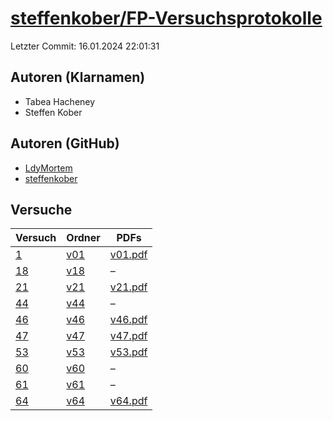 # [steffenkober/FP-Versuchsprotokolle](https://github.com/steffenkober/FP-Versuchsprotokolle)

Letzter Commit: 16.01.2024 22:01:31

## Autoren (Klarnamen)
- Tabea Hacheney
- Steffen Kober

## Autoren (GitHub)
- [LdyMortem](https://github.com/LdyMortem)
- [steffenkober](https://github.com/steffenkober)

## Versuche

|       Versuch        |                                  Ordner                                  |                                                               PDFs                                                                |
|----------------------|--------------------------------------------------------------------------|-----------------------------------------------------------------------------------------------------------------------------------|
|[1](../../versuch/1)  |[v01](https://github.com/steffenkober/FP-Versuchsprotokolle/tree/main/v01)|[v01.pdf](https://docs.google.com/viewer?url=https://raw.githubusercontent.com/steffenkober/FP-Versuchsprotokolle/main/v01/v01.pdf)|
|[18](../../versuch/18)|[v18](https://github.com/steffenkober/FP-Versuchsprotokolle/tree/main/v18)|–                                                                                                                                  |
|[21](../../versuch/21)|[v21](https://github.com/steffenkober/FP-Versuchsprotokolle/tree/main/v21)|[v21.pdf](https://docs.google.com/viewer?url=https://raw.githubusercontent.com/steffenkober/FP-Versuchsprotokolle/main/v21/v21.pdf)|
|[44](../../versuch/44)|[v44](https://github.com/steffenkober/FP-Versuchsprotokolle/tree/main/v44)|–                                                                                                                                  |
|[46](../../versuch/46)|[v46](https://github.com/steffenkober/FP-Versuchsprotokolle/tree/main/v46)|[v46.pdf](https://docs.google.com/viewer?url=https://raw.githubusercontent.com/steffenkober/FP-Versuchsprotokolle/main/v46/v46.pdf)|
|[47](../../versuch/47)|[v47](https://github.com/steffenkober/FP-Versuchsprotokolle/tree/main/v47)|[v47.pdf](https://docs.google.com/viewer?url=https://raw.githubusercontent.com/steffenkober/FP-Versuchsprotokolle/main/v47/v47.pdf)|
|[53](../../versuch/53)|[v53](https://github.com/steffenkober/FP-Versuchsprotokolle/tree/main/v53)|[v53.pdf](https://docs.google.com/viewer?url=https://raw.githubusercontent.com/steffenkober/FP-Versuchsprotokolle/main/v53/v53.pdf)|
|[60](../../versuch/60)|[v60](https://github.com/steffenkober/FP-Versuchsprotokolle/tree/main/v60)|–                                                                                                                                  |
|[61](../../versuch/61)|[v61](https://github.com/steffenkober/FP-Versuchsprotokolle/tree/main/v61)|–                                                                                                                                  |
|[64](../../versuch/64)|[v64](https://github.com/steffenkober/FP-Versuchsprotokolle/tree/main/v64)|[v64.pdf](https://docs.google.com/viewer?url=https://raw.githubusercontent.com/steffenkober/FP-Versuchsprotokolle/main/v64/v64.pdf)|
